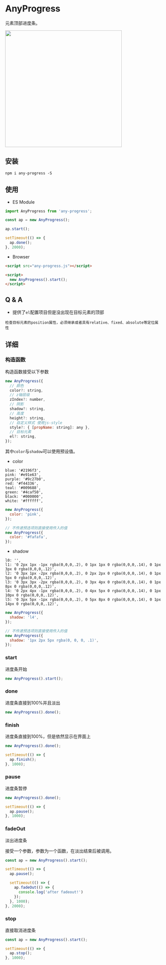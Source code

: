 # AnyProgress

元素顶部进度条。

<img width="375" src="https://github.com/hiNISAL/any-progress/blob/master/public/preview.gif?raw=true" />

## 安装

``` shell
npm i any-progress -S
```

## 使用

- ES Module

``` js
import AnyProgress from 'any-progress';

const ap = new AnyProgress();

ap.start();

setTimeout(() => {
  ap.done();
}, 2000);
```

- Browser

``` html
<script src="any-progress.js"></script>

<script>
  new AnyProgress().start();  
</script>
```

## Q & A

- 提供了`el`配置项目但是没出现在目标元素的顶部

`检查目标元素的position属性，必须继承或者具有relative、fixed、absolute等定位属性`

## 详细

### 构造函数

构造函数接受以下参数

``` js
new AnyProgress({
  // 颜色
  color?: string,
  // z轴层级
  zIndex?: number,
  // 阴影
  shadow?: string,
  // 高度
  height?: string,
  // 自定义样式 使用js-style
  style?: { [propName: string]: any },
  // 目标元素
  el?: string,
});
```

其中`color`与`shadow`可以使用预设值。

- color

``` shell
blue: '#2196f3',
pink: '#e91e63',
purple: '#9c27b0',
red: '#f44336',
teal: '#009688',
green: '#4caf50',
black: '#000000',
white: '#ffffff',
```

``` js
new AnyProgress({
  color: 'pink',
});

// 不传递预选项则直接使用传入的值
new AnyProgress({
  color: '#fafafa',
});
```

- shadow

``` shell
l0: '',
l1: '0 2px 1px -1px rgba(0,0,0,.2), 0 1px 1px 0 rgba(0,0,0,.14), 0 1px 3px 0 rgba(0,0,0,.12)',
l2: '0 3px 1px -2px rgba(0,0,0,.2), 0 2px 2px 0 rgba(0,0,0,.14), 0 1px 5px 0 rgba(0,0,0,.12)',
l3: '0 3px 3px -2px rgba(0,0,0,.2), 0 3px 4px 0 rgba(0,0,0,.14), 0 1px 8px 0 rgba(0,0,0,.12)',
l4: '0 2px 4px -1px rgba(0,0,0,.2), 0 4px 5px 0 rgba(0,0,0,.14), 0 1px 10px 0 rgba(0,0,0,.12)',
l5: '0 3px 5px -1px rgba(0,0,0,.2), 0 5px 8px 0 rgba(0,0,0,.14), 0 1px 14px 0 rgba(0,0,0,.12)',
```

``` js
new AnyProgress({
  shadow: 'l4',
});

// 不传递预选项则直接使用传入的值
new AnyProgress({
  shadow: '1px 2px 5px rgba(0, 0, 0, .1)',
});
```

### start

进度条开始

``` js
new AnyProgress().start();
```

### done

进度条直接到100%并且淡出

``` js
new AnyProgress().done();
```

### finish

进度条直接到100%，但是依然显示在界面上

``` js
new AnyProgress().done();

setTimeout(() => {
  ap.finish();
}, 1000);
```

### pause

进度条暂停

``` js
new AnyProgress().done();

setTimeout(() => {
  ap.pause();
}, 1000);
```

### fadeOut

淡出进度条

接受一个参数，参数为一个函数，在淡出结束后被调用。

``` js
const ap = new AnyProgress().start();

setTimeout(() => {
  ap.pause();

  setTimeout(() => {
    ap.fadeOut(() => {
      console.log('after fadeout!')
    });
  }, 1000);
}, 2000);
```

### stop

直接取消进度条

``` js
const ap = new AnyProgress().start();

setTimeout(() => {
  ap.stop();
}, 1000);
```
